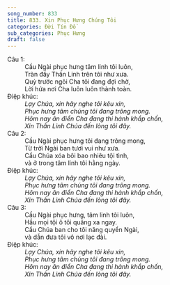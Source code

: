 ```yaml
---
song_number: 833
title: 833. Xin Phục Hưng Chúng Tôi
categories: Đời Tín Đồ
sub_categories: Phục Hưng
draft: false
---
```

<dl><dt>Câu 1:</dt><dd data-verse="1">Cầu Ngài phục hưng tâm linh tôi luôn, <br/>Tràn đầy Thần Linh trên tôi như xưa. <br/>Quỳ trước ngôi Cha tôi đang đợi chờ, <br/>Lời hứa nơi Cha luôn luôn thành toàn. </dd><dt>Điệp khúc:</dt><dd data-chorus="1"><em>Lạy Chúa, xin hãy nghe tôi kêu xin, <br/>Phục hưng tâm chúng tôi đang trông mong. <br/>Hôm nay ân điển Cha đang thi hành khắp chốn, <br/>Xin Thần Linh Chúa đến lòng tôi đây. </em></dd><dt>Câu 2:</dt><dd data-verse="2">Cầu Ngài phục hưng tôi đang trông mong, <br/>Từ trời Ngài ban tươi vui như xưa. <br/>Cầu Chúa xóa bôi bao nhiêu tội tình, <br/>và ở trong tâm linh tôi hằng ngày. </dd><dt>Điệp khúc:</dt><dd data-chorus="1"><em>Lạy Chúa, xin hãy nghe tôi kêu xin, <br/>Phục hưng tâm chúng tôi đang trông mong. <br/>Hôm nay ân điển Cha đang thi hành khắp chốn, <br/>Xin Thần Linh Chúa đến lòng tôi đây. </em></dd><dt>Câu 3:</dt><dd data-verse="3">Cầu Ngài phục hưng, tâm linh tôi luôn, <br/>Hầu mọi tội ô tôi quăng xa ngay. <br/>Cầu Chúa ban cho tôi năng quyền Ngài, <br/>và dẫn đưa tôi vô nơi lạc đài. </dd><dt>Điệp khúc:</dt><dd data-chorus="1"><em>Lạy Chúa, xin hãy nghe tôi kêu xin, <br/>Phục hưng tâm chúng tôi đang trông mong. <br/>Hôm nay ân điển Cha đang thi hành khắp chốn, <br/>Xin Thần Linh Chúa đến lòng tôi đây. </em></dd></dl>